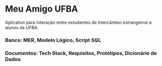 # Meu Amigo UFBA

Aplicativo para interação entre estudantes de intercâmbio estrangeiros e alunos da UFBA.

### Banco: MER, Modelo Lógico, Script SQL
### Documentos: Tech Stack, Requisitos, Protótipos, Dicionário de Dados

